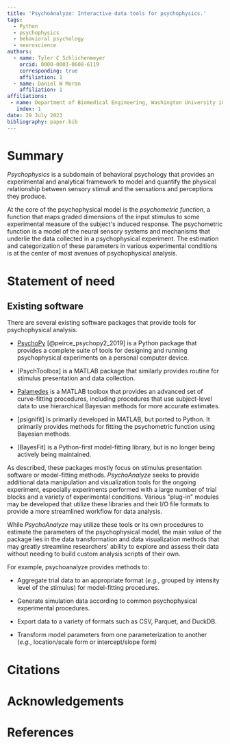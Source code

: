 ```yaml
---
title: 'PsychoAnalyze: Interactive data tools for psychophysics.'
tags:
  - Python
  - psychophysics
  - behavioral psychology
  - neuroscience
authors:
  - name: Tyler C Schlichenmeyer
    orcid: 0000-0003-0608-6119
    corresponding: true
    affiliation: 1
  - name: Daniel W Moran
    affiliation: 1
affiliations:
 - name: Department of Biomedical Engineering, Washington University in St. Louis, USA
   index: 1
date: 29 July 2023
bibliography: paper.bib
---
```


# Summary

*Psychophysics* is a subdomain of behavioral psychology that provides an experimental and analytical framework to model and quantify the physical relationship between sensory stimuli and the sensations and perceptions they produce.

At the core of the psychophysical model is the *psychometric function*, a function that maps graded dimensions of the input stimulus to some experimental measure of the subject's induced response. The psychometric function is a model of the neural sensory systems and mechanisms that underlie the data collected in a psychophysical experiment. The estimation and categorization of these parameters in various experimental conditions is at the center of most avenues of psychophysical analysis.

# Statement of need

## Existing software

There are several existing software packages that provide tools for psychophysical analysis.

- [PsychoPy](https://www.psychopy.org/) [@peirce_psychopy2_2019] is a Python package that provides a complete suite of tools for designing and running psychophysical experiments on a personal computer device.

- [PsychToolbox] is a MATLAB package that similarly provides routine for stimulus presentation and data collection.

- [Palamedes](http://www.palamedestoolbox.org/) is a MATLAB toolbox that provides an advanced set of curve-fitting procedures, including procedures that use subject-level data to use hierarchical Bayesian methods for more accurate estimates.

- [psignifit] Is primarily developed in MATLAB, but ported to Python. It primarily provides methods for fitting the psychometric function using Bayesian methods.

- [BayesFit] is a Python-first model-fitting library, but is no longer being actively being maintained.

As described, these packages mostly focus on stimulus presentation software or model-fitting methods. *PsychoAnalyze* seeks to provide additional data manipulation and visualization tools for the ongoing experiment, especially experiments performed with a large number of trial blocks and a variety of experimental conditions. Various "plug-in" modules may be developed that utilize these libraries and their I/O file formats to provide a more streamlined workflow for data analysis.

While *PsychoAnalyze* may utilize these tools or its own procedures to estimate the parameters of the psychophysical model, the main value of the package lies in the data transformation and data visualization methods that may greatly streamline researchers' ability to explore and assess their data without needing to build custom analysis scripts of their own.

For example, psychoanalyze provides methods to:

- Aggregate trial data to an appropriate format (*e.g.*, grouped by intensity level of the stimulus) for model-fitting procedures.

- Generate simulation data according to common psychophysical experimental procedures.

- Export data to a variety of formats such as CSV, Parquet, and DuckDB.

- Transform model parameters from one parameterization to another (*e.g.*, location/scale form or intercept/slope form)



# Citations


# Acknowledgements


# References
